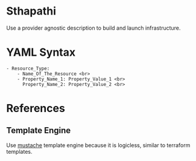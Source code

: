 # Sthapathi
Use a provider agnostic description to build and launch infrastructure.

# YAML Syntax
    - Resource_Type: 
        - Name_Of_The_Resource <br>
        - Property_Name_1: Property_Value_1 <br>
          Property_Name_2: Property_Value_2 <br>

# References
## Template Engine
Use [mustache](http://mustache.github.io/mustache.5.html) template engine because it is logicless, similar to terraform 
templates.

